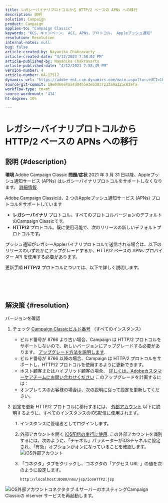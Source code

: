 ```yaml
---
title: レガシーバイナリプロトコルから HTTP/2 ベースの APNs への移行
description: 説明
solution: Campaign
product: Campaign
applies-to: "Campaign Classic"
keywords: "KCS，キャンペーン， ACC, APNs，プロトコル， Appleプッシュ通知"
resolution: Resolution
internal-notes: null
bug: false
article-created-by: Nayanika Chakravarty
article-created-date: "4/12/2023 7:58:02 PM"
article-published-by: Nayanika Chakravarty
article-published-date: "4/12/2023 7:58:49 PM"
version-number: 4
article-number: KA-17517
dynamics-url: "https://adobe-ent.crm.dynamics.com/main.aspx?forceUCI=1&pagetype=entityrecord&etn=knowledgearticle&id=3e3bf14f-6cd9-ed11-a7c7-6045bd006b4b"
source-git-commit: 19e0d68e4aa4d0465e3eb3037232a9a125c62efa
workflow-type: tm+mt
source-wordcount: '414'
ht-degree: 10%

---
```


# レガシーバイナリプロトコルから HTTP/2 ベースの APNs への移行

## 説明 {#description}

<b>環境</b>
Adobe Campaign Classic
<b>問題/症状</b>
2021 年 3 月 31 日以降、Appleプッシュ通知サービス (APNs) はレガシーバイナリプロトコルをサポートしなくなります。 [詳細情報](https://developer.apple.com/jp/news/?id=c88acm2b).

Adobe Campaign Classicは、2 つのAppleプッシュ通知サービス (APNs) プロトコルをサポートしています

- <b>レガシーバイナリ</b> プロトコル。すべてのプロトコルバージョンのデフォルトのCampaign Classicです。
- <b>HTTP/2</b> プロトコル。既に使用可能で、次のリリースの新しいデフォルトプロトコルです。


プッシュ通知がレガシーAppleバイナリプロトコルで送信される場合は、以下のリリースのいずれかにアップグレードするか、HTTP/2 ベースの APNs プロバイダー API を使用する必要があります。

更新手順 <b>HTTP/2</b> プロトコルについては、以下で詳しく説明します。


<br><br> <br>

## 解決策 {#resolution}

バージョンを確認
1. チェック [Campaign Classicビルド番号](https://experienceleague.adobe.com/docs/campaign-classic/using/getting-started/starting-with-adobe-campaign/launching-adobe-campaign.html?lang=ja#getting-your-campaign-version) （すべてのインスタンス）

   - ビルド番号が 8766 より古い場合、Campaign は HTTP/2 プロトコルをサポートしないので、新しいバージョンにアップグレードする必要があります。 [アップグレード方法を説明します](https://experienceleague.adobe.com/docs/campaign-classic/using/monitoring-campaign-classic/updating-adobe-campaign/build-upgrade.html?lang=en#performing-a-build-upgrade).
   - ビルド番号が 8766 以降の場合、Campaign は HTTP/2 プロトコルをサポートし、HTTP/2 プロトコルを使用するように更新できます。
   - ホスト顧客またはハイブリッド顧客の場合、 [詳しくは、Adobeカスタマーケアチームにお問い合わせください](https://experienceleague.adobe.com/docs/customer-one/using/home.html?lang=ja) このアップグレードを計画するには：
   - オンプレミスのお客様の場合は、次の説明に従って設定を更新してください。
2. 設定を更新 HTTP/2 プロトコルに移行するには、 [外部アカウント](https://experienceleague.adobe.com/docs/campaign-classic/using/installing-campaign-classic/accessing-external-database/external-accounts.html?lang=en) 以下に説明するように、すべてのインスタンスのiOS配信に使用されます。

   1. インスタンスに管理者としてログインします。
   2. 外部アカウントを開く [iOS配信の実行に使用](https://experienceleague.adobe.com/docs/campaign-classic/using/sending-messages/sending-push-notifications/configure-the-mobile-app/configuring-the-mobile-application.html?lang=ja). この外部アカウントを識別するには、次のように、「チャネル」パラメーターがiOSチャネルに設定され、「有効」オプションがオンになっていることを確認します。 ![iOS外部アカウント](https://helpx.adobe.com/content/dam/help/en/campaign/kb/migrate-to-http2/jcr_content/main-pars/procedure/proc_par/step_1/step_par/image/iOS-ext-account.png "iOS-ext-account")
   3. 「コネクタ」タブをクリックし、コネクタの「アクセス URL 」の値を次のように設定します。

      ```
      http://localhost:8080/nms/jsp/iosHTTP2.jsp
      ```

![iOS外部アカウントコネクタタブ](https://helpx.adobe.com/content/dam/help/en/campaign/kb/migrate-to-http2/jcr_content/main-pars/procedure/proc_par/step/step_par/image/iOs-ext-account-connector.png "iOs-ext-account-connector")
4.サーバーのホスティングCampaign Classicの nlserver サービスを再起動します。

